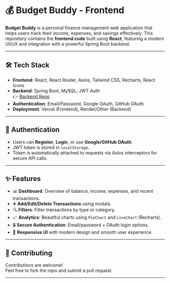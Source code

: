 # 💰 Budget Buddy - Frontend

**Budget Buddy** is a personal finance management web application that helps users track their income, expenses, and savings effectively. This repository contains the **frontend code** built using **React**, featuring a modern UI/UX and integration with a powerful Spring Boot backend.

---

## 🛠 Tech Stack

- **Frontend**: React, React Router, Axios, Tailwind CSS, Recharts, React Icons
- **Backend**: Spring Boot, MySQL, JWT Auth  
  👉 [Backend Repo](https://github.com/pawang001/BudgetBuddyBackend)
- **Authentication**: Email/Password, Google OAuth, GitHub OAuth
- **Deployment**: Vercel (Frontend), Render/Other (Backend)

---

## 🔐 Authentication

- Users can **Register**, **Login**, or use **Google/GitHub OAuth**.
- JWT token is stored in `localStorage`.
- Token is automatically attached to requests via Axios interceptors for secure API calls.

---

## ✨ Features

- 📊 **Dashboard**: Overview of balance, income, expenses, and recent transactions.
- ➕ **Add/Edit/Delete Transactions** using modals.
- 🔍 **Filters**: Filter transactions by type or category.
- 📈 **Analytics**: Beautiful charts using `PieChart` and `LineChart` (Recharts).
- 🔒 **Secure Authentication**: Email/password + OAuth login options.
- 💬 **Responsive UI** with modern design and smooth user experience.

---

## 🤝 Contributing

Contributions are welcome!  
Feel free to fork the repo and submit a pull request.

---
